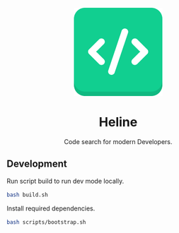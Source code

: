 <p align="center">
    <img src="/ui/public/favicon.png" />
</p>

<h1 align="center"> Heline </h1>
<p align="center">
    Code search for modern Developers.
</p>


## Development
Run script build to run dev mode locally.
```bash
bash build.sh
```

Install required dependencies.
```bash
bash scripts/bootstrap.sh
```
